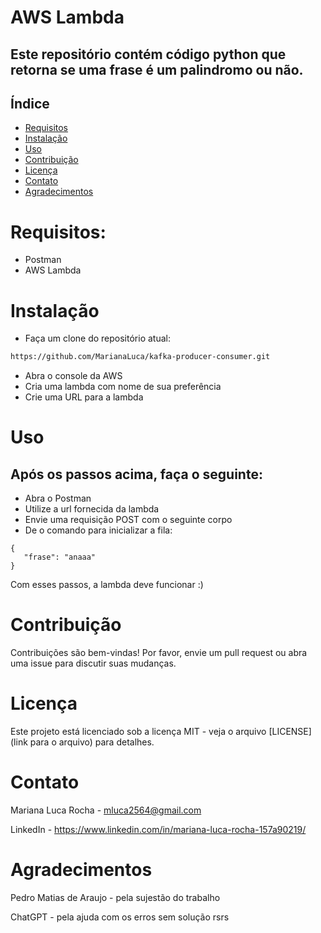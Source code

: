 # AWS Lambda
## Este repositório contém código python que retorna se uma frase é um palindromo ou não.

## Índice
- [Requisitos](#requisitos)
- [Instalação](#instalação)
- [Uso](#uso)
- [Contribuição](#contribuição)
- [Licença](#licença)
- [Contato](#contato)
- [Agradecimentos](#agradecimentos)


# Requisitos:
- Postman
- AWS Lambda

# Instalação
- Faça um clone do repositório atual:
 ```bash
https://github.com/MarianaLuca/kafka-producer-consumer.git
```
- Abra o console da AWS
- Cria uma lambda com nome de sua preferência
- Crie uma URL para a lambda

# Uso
## Após os passos acima, faça o seguinte:

- Abra o Postman
- Utilize a url fornecida da lambda
- Envie uma requisição POST com o seguinte corpo
- De o comando para inicializar a fila:
 ```
{
    "frase": "anaaa"
}
```

Com esses passos, a lambda deve funcionar :)

# Contribuição
Contribuições são bem-vindas! Por favor, envie um pull request ou abra uma issue para discutir suas mudanças.

# Licença
Este projeto está licenciado sob a licença MIT - veja o arquivo [LICENSE](link para o arquivo) para detalhes.

# Contato
Mariana Luca Rocha - mluca2564@gmail.com

LinkedIn - https://www.linkedin.com/in/mariana-luca-rocha-157a90219/

# Agradecimentos
Pedro Matias de Araujo - pela sujestão do trabalho 

ChatGPT - pela ajuda com os erros sem solução rsrs 


